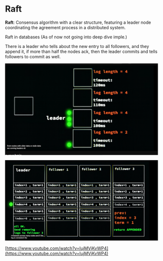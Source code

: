 # Raft

**Raft**: Consensus algorithm with a clear structure, featuring a leader node coordinating the agreement process in a distributed system.

Raft in databases (As of now not going into deep dive imple.)

There is a leader who tells about the new entry to all followers, and they append it, if more than half the nodes ack, then the leader commits and tells followers to commit as well.

![Untitled](Raft/Untitled.png)

![Untitled](Raft/Untitled%201.png)

[https://www.youtube.com/watch?v=IujMVjKvWP4](https://www.youtube.com/watch?v=IujMVjKvWP4)